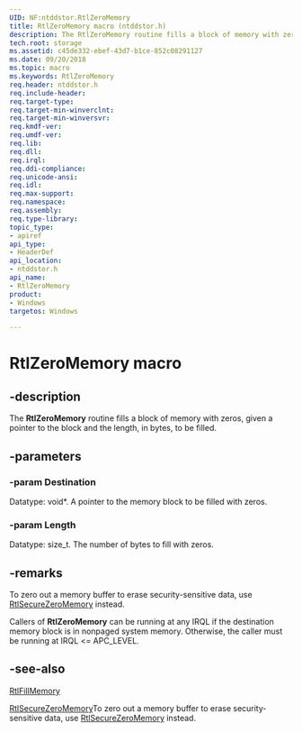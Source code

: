 ```yaml
---
UID: NF:ntddstor.RtlZeroMemory
title: RtlZeroMemory macro (ntddstor.h)
description: The RtlZeroMemory routine fills a block of memory with zeros, given a pointer to the block and the length, in bytes, to be filled.
tech.root: storage
ms.assetid: c45de332-ebef-43d7-b1ce-852c08291127
ms.date: 09/20/2018
ms.topic: macro
ms.keywords: RtlZeroMemory
req.header: ntddstor.h
req.include-header:
req.target-type:
req.target-min-winverclnt:
req.target-min-winversvr:
req.kmdf-ver:
req.umdf-ver:
req.lib:
req.dll:
req.irql: 
req.ddi-compliance:
req.unicode-ansi:
req.idl:
req.max-support:
req.namespace:
req.assembly:
req.type-library: 
topic_type: 
- apiref
api_type: 
- HeaderDef
api_location: 
- ntddstor.h
api_name: 
- RtlZeroMemory
product:
- Windows
targetos: Windows

---
```


# RtlZeroMemory macro


## -description

The <b>RtlZeroMemory</b> routine fills a block of memory with zeros, given a pointer to the block and the length, in bytes, to be filled.

## -parameters

### -param Destination

Datatype: void*. A pointer to the memory block to be filled with zeros.

### -param Length

Datatype: size_t. The number of bytes to fill with zeros.


## -remarks

To zero out a memory buffer to erase security-sensitive data, use <a href="..\wdm\nf-wdm-rtlsecurezeromemory.md">RtlSecureZeroMemory</a> instead.

Callers of <b>RtlZeroMemory</b> can be running at any IRQL if the destination memory block is in nonpaged system memory. Otherwise, the caller must be running at IRQL &lt;= APC_LEVEL.

## -see-also

<a href="..\wdm\nf-wdm-rtlfillmemory.md">RtlFillMemory</a>



<a href="..\wdm\nf-wdm-rtlsecurezeromemory.md">RtlSecureZeroMemory</a>To zero out a memory buffer to erase security-sensitive data, use <a href="..\wdm\nf-wdm-rtlsecurezeromemory.md">RtlSecureZeroMemory</a> instead.
